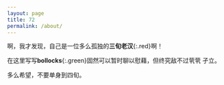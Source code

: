 ```yaml
---
layout: page
title: 72
permalink: /about/
---
```


啊，我才发现，自己是一位多么孤独的**三旬老汉**{:.red}啊！

在这里写写**bollocks**{:.green}固然可以暂时聊以慰藉，但终究敌不过茕茕
孑立。

多么希望，不要单身到四旬。

